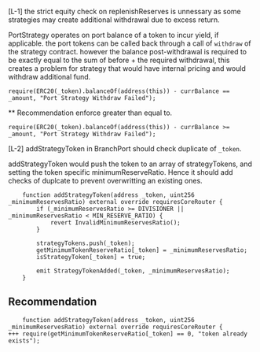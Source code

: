 [L-1] the strict equity check on replenishReserves is unnessary as some strategies may create additional withdrawal due to excess return.

PortStrategy operates on port balance of a token to incur yield, if applicable. the port tokens can be called back through a call of `withdraw` of the strategy contract. however the balance post-withdrawal is required to be exactly equal to the sum of before + the required withdrawal, this creates a problem for strategy that would have internal pricing and would withdraw additional fund.

```solidity
require(ERC20(_token).balanceOf(address(this)) - currBalance == _amount, "Port Strategy Withdraw Failed");
```

** Recommendation
enforce greater than equal to.

```solidity
require(ERC20(_token).balanceOf(address(this)) - currBalance >= _amount, "Port Strategy Withdraw Failed");
```


[L-2] addStrategyToken in BranchPort should check duplicate of `_token`.

addStrategyToken would push the token to an array of strategyTokens, and setting the token specific minimumReserveRatio. Hence it should add checks of duplcate to prevent overwritting an existing ones.

```solidity
    function addStrategyToken(address _token, uint256 _minimumReservesRatio) external override requiresCoreRouter {
        if (_minimumReservesRatio >= DIVISIONER || _minimumReservesRatio < MIN_RESERVE_RATIO) {
            revert InvalidMinimumReservesRatio();
        }

        strategyTokens.push(_token);
        getMinimumTokenReserveRatio[_token] = _minimumReservesRatio;
        isStrategyToken[_token] = true;

        emit StrategyTokenAdded(_token, _minimumReservesRatio);
    }
```

## Recommendation

```solidity
    function addStrategyToken(address _token, uint256 _minimumReservesRatio) external override requiresCoreRouter {
+++ require(getMinimumTokenReserveRatio[_token] == 0, "token already exists");